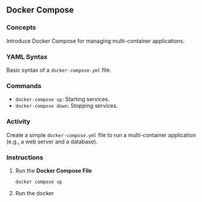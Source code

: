 ## Docker Compose

### Concepts
Introduce Docker Compose for managing multi-container applications.

### YAML Syntax
Basic syntax of a `docker-compose.yml` file.

### Commands
- `docker-compose up`: Starting services.
- `docker-compose down`: Stopping services.

### Activity
Create a simple `docker-compose.yml` file to run a multi-container application (e.g., a web server and a database).

### Instructions
1. Run the **Docker Compose File**

	`docker compose up`
	
1. Run the docker 
